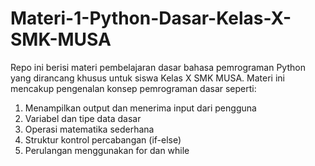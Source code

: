# Materi-1-Python-Dasar-Kelas-X-SMK-MUSA
Repo ini berisi materi pembelajaran dasar bahasa pemrograman Python yang dirancang khusus untuk siswa Kelas X SMK MUSA.
Materi ini mencakup pengenalan konsep pemrograman dasar seperti:
1. Menampilkan output dan menerima input dari pengguna
2. Variabel dan tipe data dasar
3. Operasi matematika sederhana
4. Struktur kontrol percabangan (if-else)
5. Perulangan menggunakan for dan while

